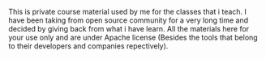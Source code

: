 This is private course material used by me for the classes that i teach.
I have been taking from open source community for a very long time and decided by giving back from what i have learn.
All the materials here for your use only and are under Apache license (Besides the tools that belong to their developers and companies repectively).

